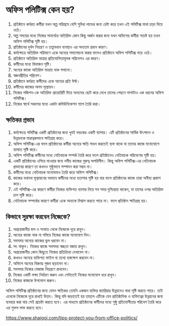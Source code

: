 # অফিস পলিটিক্স কেন হয়?

1. প্রতিষ্ঠানে কর্মরত কর্মীরা যখন অল্প পরিশ্রমে বেশি সুবিধা লাভের জন্য চেষ্টা করে তখন এই পলিটিক্স মাথা চাড়া দিয়ে ওঠে।
2. অল্প সময়ের মধ্যে নিজের সামর্থ্যের অতিরিক্ত কোন কিছু অর্জন করার জন্য যখন অফিসের কর্মীরা সচেষ্ট হয় তখন অফিস পলিটিক্স সৃষ্টি হয়।
3. প্রতিষ্ঠানের দুর্বল নিয়ন্ত্রণ ও তত্ত্বাবধান ব্যবস্থাও এর অন্যতম প্রধান কারণ।
4. কর্মক্ষেত্রে অতিরিক্ত পরিমাণে একে অন্যের সমালোচনা করার ফলেও প্রতিষ্ঠানে অফিস পলিটিক্স গড়ে ওঠে।
5. প্রতিষ্ঠানে অতিরিক্ত মাত্রার প্রতিযোগিতামূলক পরিবেশও এর কারণ।
6. কর্মীদের মধ্যে বিভাজন সৃষ্টি।
7. অন্যের কাজে অতিরিক্ত মাত্রায় নাক গলানো।
8. স্বজনপ্রীতির পরিবেশ।
9. প্রতিষ্ঠানে কর্মরত কর্মীদের একে অন্যের প্রতি ঈর্ষা।
10. কর্মীদের কাজের অসম মূল্যায়ন।
11. নিজের পজিশন-কে অতিরিক্ত প্রায়োরিটি দিয়ে অন্যদের ছোট করে দেখে তাদের পেছনে লাগাটাও এক ধরনের অফিস পলিটিক্স।
12. নিজের স্বার্থে সকলের মধ্যে একটা কমিউনিকেশন গ্যাপ তৈরি করা।

## ক্ষতিকর প্রভাব

1. কর্মক্ষেত্রে পলিটিক্স একটি প্রতিষ্ঠানের জন্য খুবই ভয়ংকর একটি ব্যাপার। এটি প্রতিষ্ঠানের সার্বিক উৎপাদন ও উন্নয়নকে মারাত্নকভাবে ক্ষতিগ্রস্থ করে।
2. অফিস পলিটিক্স-এর ফলে প্রতিষ্ঠানের কর্মীরা অন্যের ক্ষতি সাধন করতেই ব্যস্ত থাকে যা তাদের কাজে মনোযোগে ব্যাঘাত সৃষ্টি করে।
3. অফিস পলিটিক্স কর্মীদের মধ্যে নেতিবাচক সম্পর্ক তৈরি করে ফলে প্রতিষ্ঠানেও নেতিবাচক পরিবেশের সৃষ্টি হয়।
4. একটি প্রতিষ্ঠানের এগিয়ে যাওয়ার জন্য দলীয় কাজের গুরুত্ব অপরিসীম। কিন্তু অফিস পলিটিক্স-এর নেতিবাচক প্রভাবের কারণে তা কখনও সুষ্ঠুভাবে সম্পাদন করা সম্ভব না।
5. কর্মীদের মধ্যে নেতিবাচক মনোভাবও তৈরি করে অফিস পলিটিক্স।
6. কাজের যথাযথ মূল্যায়নের অভাবে কর্মীদের মধ্যে হতাশার সৃষ্টি হয় যার ফলে প্রতিষ্ঠানের কাজে তারা অনীহা প্রকাশ করে।
7. এই পলিটিক্স-এর কারণে কর্মীরা নিজের ব্যক্তিগত ব্যাপার নিয়ে সব সময় দুশ্চিন্তায় থাকেন, যা তাদের ওপর অতিরিক্ত চাপ সৃষ্টি করে।
8. নেতিবাচক সম্পর্কের কারণে কর্মীরা একে অন্যকে বিশ্বাস করতে পারে না। ফলে প্রতিষ্ঠান ক্ষতিগ্রস্থ হয়।

## কিভাবে সুরক্ষা করবেন নিজেকে?

1. অপ্রয়োজনীয় দ্বন্দ ও সংঘাত থেকে নিজেকে দূরে রাখুন।
2. অন্যের কাজে নাক না গলিয়ে নিজের কাজে মনোযোগ দিন।
3. সবসময় অন্যের কাজের ভুল ধরবেন না।
4. সৎ থাকুন। নিজের কাজে সবসময় স্বচ্ছতা বজায় রাখুন।
5. অপ্রয়োজনীয় কোন কিছুতে নিজের প্রতিক্রিয়া দেখাবেন না।
6. কখনও অন্যের ব্যক্তিগত ফাইল বা তথ্যে হস্তক্ষেপ করবেন না।
7. অফিসে অন্যের বিরুদ্ধে গুজব ছড়াবেন না।
8. সবসময় নিজের মেজাজ নিয়ন্ত্রণে রাখবেন।
9. নিজের একটি লক্ষ্য নির্ধারণ করুন এবং সেটাতেই নিজের মনোযোগ ধরে রাখুন।
10. নিজের কাজকে উপভোগ করুন।

অফিস পলিটিক্স প্রতিষ্ঠানের জন্য যেমন ক্ষতিকর তেমনি একজন ব্যক্তির ক্যারিয়ার উন্নয়নেও বাধা সৃষ্টি করতে পারে। তাই এথেকে নিজেকে দূরে রাখাই উত্তম। কিন্তু যদি জড়াতেই হয় তাহলে এটিকে যেন প্রাতিষ্ঠানিক ও ব্যক্তিত্বের উন্নয়নের জন্য ব্যবহার করা যায় সেই প্রচেষ্টা করতে হবে। এর মাধ্যমে প্রতিষ্ঠানের কর্মীদের মধ্যে সুষ্ঠু প্রতিযোগীতার পরিবেশ তৈরি করে এর সুফল লাভ করতে হবে।

https://www.shajgoj.com/tips-protect-you-from-office-politics/
